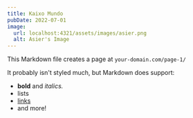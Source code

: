 ```yaml
---
title: Kaixo Mundo
pubDate: 2022-07-01
image:
  url: localhost:4321/assets/images/asier.png
  alt: Asier's Image
---
```


This Markdown file creates a page at `your-domain.com/page-1/`

It probably isn't styled much, but Markdown does support:

- **bold** and _italics._
- lists
- [links](https://astro.build)
- and more!
